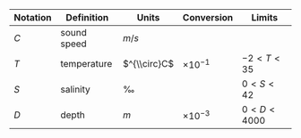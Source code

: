 Notation | Definition | Units | Conversion | Limits
--- | --- | --- | --- | ---
$C$ | sound speed | $m/s$        | |
$T$ | temperature | $^{\\circ}C$ | $\times10^{-1}$ | $-2 < T < 35$
$S$ | salinity    | $‰$          |                 | $0 < S < 42$
$D$ | depth       | $m$          | $\times10^{-3}$ | $0 < D < 4000$
